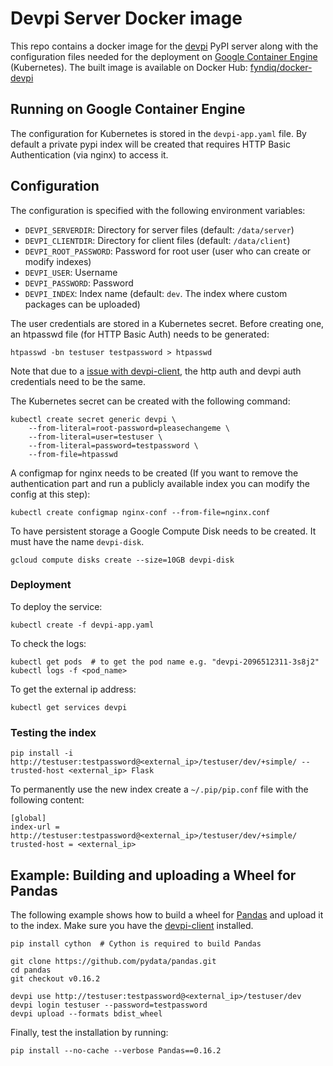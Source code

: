 # Devpi Server Docker image

This repo contains a docker image for the [devpi](http://doc.devpi.net/latest/) PyPI server
along with the configuration files needed for the deployment on [Google Container Engine](https://cloud.google.com/container-engine/) (Kubernetes).
The built image is available on Docker Hub: [fyndiq/docker-devpi](https://hub.docker.com/r/fyndiq/docker-devpi/)

## Running on Google Container Engine

The configuration for Kubernetes is stored in the `devpi-app.yaml` file. By default
a private pypi index will be created that requires HTTP Basic Authentication (via nginx)
to access it.

## Configuration

The configuration is specified with the following environment variables:

* `DEVPI_SERVERDIR`: Directory for server files (default: `/data/server`)
* `DEVPI_CLIENTDIR`: Directory for client files  (default: `/data/client`)
* `DEVPI_ROOT_PASSWORD`: Password for root user (user who can create or 
modify indexes)
* `DEVPI_USER`: Username
* `DEVPI_PASSWORD`: Password
* `DEVPI_INDEX`: Index name (default: `dev`. The index where custom packages can be uploaded)

The user credentials are stored in a Kubernetes secret.
Before creating one, an htpasswd file (for HTTP Basic Auth) needs to be generated:

    htpasswd -bn testuser testpassword > htpasswd

Note that due to a [issue with devpi-client](https://bitbucket.org/hpk42/devpi/issues/331/basic-auth-devpi),
the http auth and devpi auth credentials need to be the same.

The Kubernetes secret can be created with the following command:

	kubectl create secret generic devpi \
        --from-literal=root-password=pleasechangeme \
		--from-literal=user=testuser \
		--from-literal=password=testpassword \
		--from-file=htpasswd

A configmap for nginx needs to be created (If you want to remove the authentication
part and run a publicly available index you can modify the config at this step):

	kubectl create configmap nginx-conf --from-file=nginx.conf

To have persistent storage a Google Compute Disk needs to be created. It must
have the name `devpi-disk`.

	gcloud compute disks create --size=10GB devpi-disk

### Deployment

To deploy the service:

	kubectl create -f devpi-app.yaml

To check the logs:

	kubectl get pods  # to get the pod name e.g. "devpi-2096512311-3s8j2"
	kubectl logs -f <pod_name>

To get the external ip address:

	kubectl get services devpi

### Testing the index

	pip install -i http://testuser:testpassword@<external_ip>/testuser/dev/+simple/ --trusted-host <external_ip> Flask

To permanently use the new index create a `~/.pip/pip.conf` file with the following content:

	[global]
	index-url = http://testuser:testpassword@<external_ip>/testuser/dev/+simple/
	trusted-host = <external_ip>

## Example: Building and uploading a Wheel for Pandas

The following example shows how to build a wheel for [Pandas](http://pandas.pydata.org/) and upload it to the index. Make sure you have the [devpi-client](https://pypi.python.org/pypi/devpi-client) installed.

	pip install cython  # Cython is required to build Pandas

    git clone https://github.com/pydata/pandas.git
    cd pandas
	git checkout v0.16.2

    devpi use http://testuser:testpassword@<external_ip>/testuser/dev
    devpi login testuser --password=testpassword
    devpi upload --formats bdist_wheel

Finally, test the installation by running:

	pip install --no-cache --verbose Pandas==0.16.2	
